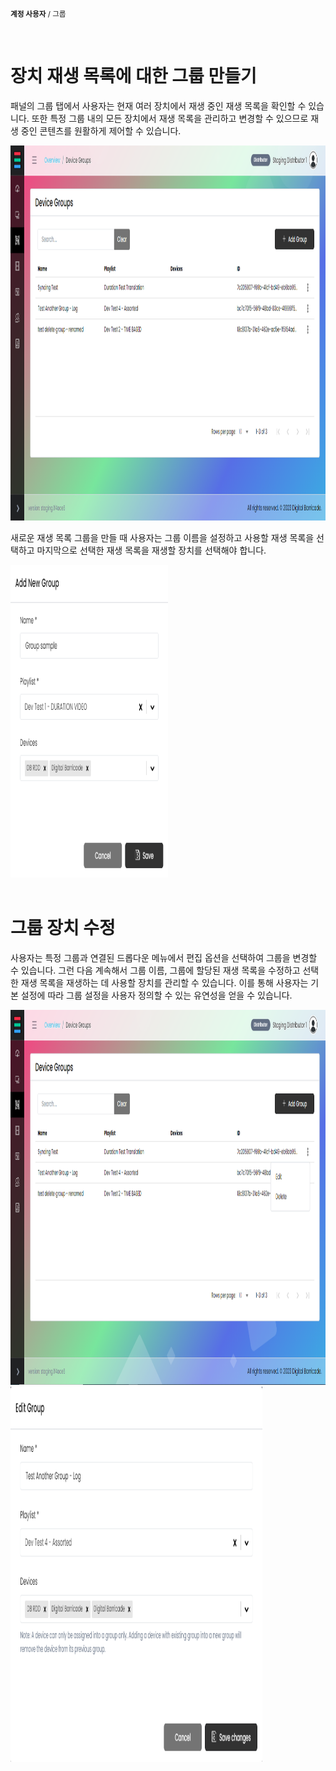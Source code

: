 <small><b>계정 사용자</b> / 그룹</small>

<br />
<h1>장치 재생 목록에 대한 그룹 만들기</h1>
<div class="description">
    <p>
        패널의 그룹 탭에서 사용자는 현재 여러 장치에서 재생 중인 재생 목록을 확인할 수 있습니다. 또한 특정 그룹 내의 모든 장치에서 재생 목록을 관리하고 변경할 수 있으므로 재생 중인 콘텐츠를 원활하게 제어할 수 있습니다.
    </p>
    <img src="/images/image19.png" alt="group_create_playlist" width="100%" height="600">
</div>
<div class="description">
    <p>
        새로운 재생 목록 그룹을 만들 때 사용자는 그룹 이름을 설정하고 사용할 재생 목록을 선택하고 마지막으로 선택한 재생 목록을 재생할 장치를 선택해야 합니다.
    </p>
    <img src="/images/image4.png" alt="add_new_group" width="50%" height="500">
</div>

<br />
<h1>그룹 장치 수정</h1>
<div class="description">
    <p>
        사용자는 특정 그룹과 연결된 드롭다운 메뉴에서 편집 옵션을 선택하여 그룹을 변경할 수 있습니다. 그런 다음 계속해서 그룹 이름, 그룹에 할당된 재생 목록을 수정하고 선택한 재생 목록을 재생하는 데 사용할 장치를 관리할 수 있습니다. 이를 통해 사용자는 기본 설정에 따라 그룹 설정을 사용자 정의할 수 있는 유연성을 얻을 수 있습니다.
    </p>
    <img src="/images/image15.png" alt="device_group" width="100%" height="600">
    <img src="/images/image7.png" alt="device_group" width="80%" height="600">
</div>